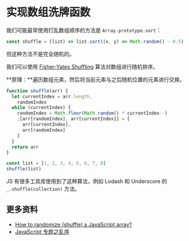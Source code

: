 # 实现数组洗牌函数

我们可能最常使用打乱数组顺序的方法是 `Array.prototype.sort`：

```js
const shuffle = (list) => list.sort((x, y) => Math.random() - 0.5)
```

但这种方法不是完全随机的。

我们可以使用 [Fisher-Yates Shuffling](https://www.wikiwand.com/en/Fisher%E2%80%93Yates_shuffle) 算法对数组进行随机排序。

**原理：**遍历数组元素，然后将当前元素与之后随机位置的元素进行交换。

```js
function shuffle(arr) {
  let currentIndex = arr.length,
    randomIndex
  while (currentIndex) {
    randomIndex = Math.floor(Math.random() * currentIndex--)
    ;[arr[randomIndex], arr[currentIndex]] = [
      arr[currentIndex],
      arr[randomIndex]
    ]
  }
  return arr
}

const list = [1, 2, 3, 4, 5, 6, 7, 8]
shuffle(list)
```

JS 有很多工具库使用到了这种算法，例如 Lodash 和 Underscore 的 `_.shuffle(collection)` 方法。

## 更多资料

- [How to randomize (shuffle) a JavaScript array?](https://stackoverflow.com/questions/2450954/how-to-randomize-shuffle-a-javascript-array)
- [JavaScript 专题之乱序](https://github.com/mqyqingfeng/Blog/issues/51)
